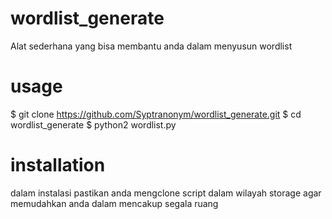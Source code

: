 # wordlist_generate
Alat sederhana yang bisa membantu anda dalam menyusun wordlist 

# usage
$ git clone https://github.com/Syptranonym/wordlist_generate.git
$ cd wordlist_generate
$ python2 wordlist.py

# installation 
dalam instalasi pastikan anda mengclone script dalam wilayah storage
agar memudahkan anda dalam mencakup segala ruang 
